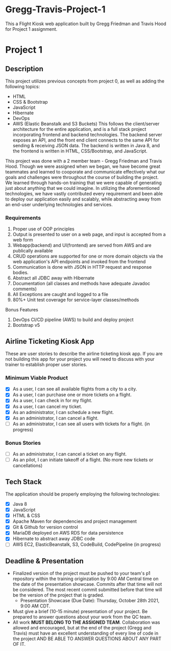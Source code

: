 # Gregg-Travis-Project-1
This a Flight Kiosk web application built by Gregg Friedman and Travis Hood for Project 1 assignment.
# Project 1

## Description

This project utilizes previous concepts from project 0, as well as adding the following topics:
 - HTML
 - CSS & Bootstrap
 - JavaScript
 - Hibernate
 - DevOps
 - AWS (Elastic  Beanstalk and S3 Buckets)
This follows the client/server architecture for the entire application, and is a full stack project incorporating frontend and backend technologies. 
The backend server exposes an API, and the front end client connects to the same API for sending & receiving JSON data.
The backend is written in Java 8, and the frontend is written in HTML, CSS/Bootstrap, and JavaScript. 

This project was done with a 2 member team - Gregg Friedman and Travis Hood. Though we were assigned when we began, we have become great teammates and learned to cooporate and communicate effectively what our goals and challenges were throughout the course of building the project. We learned through hands-on training that we were capable of generating just about anything that we could imagine. In utilizing the aforementioned technologies, we have vastly contributed every requirement and been able to deploy our application easily and scalably, while abstracting away from an end-user underlying technologies and services.

### Requirements
1. Proper use of OOP principles
2. Output is presented to user on a web page, and input is accepted from a web form
3. Webapp(backend) and UI(frontend) are served from AWS and are publically available
4. CRUD operations are supported for one or more domain objects via the web application's API endpoints and invoked from the frontend
5. Communication is done with JSON in HTTP request and response bodies.
6. Abstract all JDBC away with Hibernate
7. Documentation (all classes and methods have adequate Javadoc comments)
8. All Exceptions are caught and logged to a file
9. 80%+ Unit test coverage for service-layer classes/methods

 Bonus Features
1. DevOps CI/CD pipeline (AWS) to build and deploy project
2. Bootstrap v5


## Airline Ticketing Kiosk App
These are user stories to describe the airline ticketing kiosk app. If you are not building this app for your project you will need to discuss with your trainer to establish proper user stories.

### Minimum Viable Product
- [x] As a user, I can see all available flights from a city to a city.		
- [x] As a user, I can purchase one or more tickets on a flight.		
- [x] As a user, I can check in for my flight.				
- [x] As a user, I can cancel my ticket. 				
- [x] As an administrator, I can schedule a new flight.			
- [x] As an administrator, I can cancel a flight.			
- [ ] As an administrator, I can see all users with tickets for a flight. (in progress)

### Bonus Stories
- [ ] As an administrator, I can cancel a ticket on any flight.
- [ ] As an pilot, I can initiate takeoff of a flight. (No more new tickets or cancellations)

## Tech Stack
The application should be properly employing the following technologies:
 - [x] Java 8
 - [x] JavaScript
 - [x] HTML & CSS
 - [x] Apache Maven for dependencies and project management
 - [x] Git & Github for version control
 - [x] MariaDB deployed on AWS RDS for data persistence
 - [x] Hibernate to abstract away JDBC code
 - [ ] AWS EC2, ElasticBeanstalk, S3, CodeBuild, CodePipeline (in progress)

## Deadline & Presentation
 - Finalized version of the project must be pushed to your team's p1 repository within the training originzation by 9:00 AM Central time on the date of the presentation showcase. Commits after that time will not be considered. The most recent commit submitted before that time will be the version of the project that is graded.
   - Presentation Showcase (Due Date): Thursday, October 28th 2021, 9:00 AM CDT.
 - Must give a brief (10-15 minute) presentation of your project. Be prepared to answer questions about your work from the QC team.
 - All work **MUST BELONG TO THE ASSIGNED TEAM**. Collaboration was allowed and encouraged, but at the end of the project (Gregg and Travis) must have an excellent understanding of every line of code in the project AND BE ABLE TO ANSWER QUESTIONS ABOUT ANY PART OF IT.
